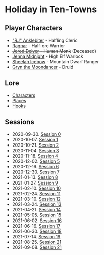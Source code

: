 # Holiday in Ten-Towns

## Player Characters
* ["RJ" Anklebiter](Player_RJ.md) - Halfling Cleric
* [Ragnar](Player_Ragnar.md) - Half-orc Warrior
* ~~[Jerod Delver](Player_Jerod.md) - Human Monk~~ (Deceased)
* [Jenna Midnight](Player_Jenna.md) - High Elf Warlock
* [Sheelah Icebow](Player_Sheelah.md) - Mountain Dwarf Ranger
* [Gryn the Moondancer](Player_Gryn.md) - Druid

## Lore
* [Characters](Characters.md)
* [Places](Places.md)
* [Hooks](Hooks.md)

## Sessions
* 2020-09-30. [Session 0](Session_0.md)
* 2020-10-07. [Session 1](Session_1.md)
* 2020-10-21. [Session 2](Session_2.md)
* 2020-11-04. [Session 3](Session_3.md)
* 2020-11-18. [Session 4](Session_4.md)
* 2020-12-02. [Session 5](Session_5.md)
* 2020-12-16. [Session 6](Session_6.md)
* 2020-12-30. [Session 7](Session_7.md)
* 2021-01-13. [Session 8](Session_8.md)
* 2021-01-27. [Session 9](Session_8.md)
* 2021-02-10. [Session 10](Session_10.md)
* 2021-02-24. [Session 11](Session_11.md)
* 2021-03-10. [Session 12](Session_12.md)
* 2021-03-24. [Session 13](Session_13.md)
* 2021-04-21. [Session 14](Session_14.md)
* 2021-05-05. [Session 15](Session_15.md)
* 2021-06-02. [Session 16](Session_16.md)
* 2021-06-16. [Session 17](Session_17.md)
* 2021-06-30. [Session 18](Session_18.md)
* 2021-07-14. [Session 19](Session_19.md)
* 2021-08-25. [Session 21](Session_21.md)
* 2021-09-08. [Session 21](Session_22.md)


<!--stackedit_data:
eyJoaXN0b3J5IjpbLTE4NTY5ODY2MjIsLTEyMzI4NzkwNjcsOD
EyMjExNzM0LDEwMzI5MjMxOTUsLTExMDMyNTkyNDIsLTEzOTE2
Nzg0NzgsLTg5MzQxODU2OSwtNjYwNjc1MDEyLC0xMjU3NTY0Mz
I4LC01OTM5NzA5ODMsLTEyNTc1NjQzMjgsMTQyNDQ4MTUyMSwt
MTA0MzczNDQ3LC0yMjI2MzYzODcsLTk1MTEyMTc2MSwtMTA1NT
IwMzE2OCwtMzA3OTEwMjY4LDIxMTYxMjMzODIsLTEyMjgzMTAw
ODFdfQ==
-->